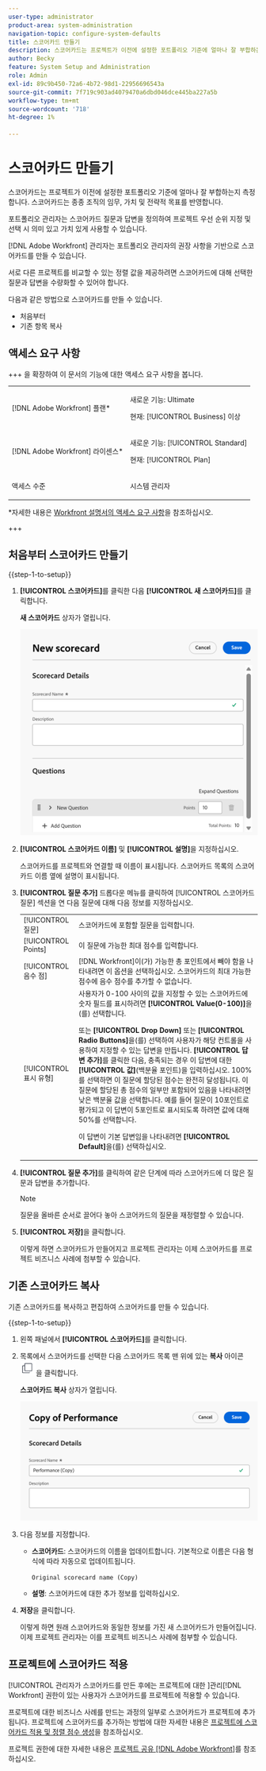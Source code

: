 ```yaml
---
user-type: administrator
product-area: system-administration
navigation-topic: configure-system-defaults
title: 스코어카드 만들기
description: 스코어카드는 프로젝트가 이전에 설정한 포트폴리오 기준에 얼마나 잘 부합하는지 측정합니다. 스코어카드는 종종 조직의 임무, 가치 및 전략적 목표를 반영합니다. Portfolio 관리자는 일반적으로 스코어카드 질문과 답변을 정의하여 프로젝트 우선 순위 지정 및 선택 시 의미 있고 가치 있는 질문을 하도록 합니다.  [!DNL Adobe Workfront] 관리자가 포트폴리오 관리자의 권장 사항을 기반으로 스코어카드를 작성합니다.
author: Becky
feature: System Setup and Administration
role: Admin
exl-id: 89c9b450-72a6-4b72-98d1-22956696543a
source-git-commit: 7f719c903ad4079470a6dbd046dce445ba227a5b
workflow-type: tm+mt
source-wordcount: '718'
ht-degree: 1%

---
```


# 스코어카드 만들기

<!--Audited: 05/2025-->

<!--DON'T DELETE, DRAFT OR HIDE THIS ARTICLE. IT IS LINKED TO THE PRODUCT, THROUGH THE CONTEXT SENSITIVE HELP LINKS.-->

<!--<span class="preview">The highlighted information on this page refers to functionality not yet generally available. It is available only in the Preview environment for all customers. The same features will also be available in the Production environment for all customers after a week from the Preview release. </span>   

<span class="preview">For more information, see [Interface modernization](/help/quicksilver/product-announcements/product-releases/interface-modernization/interface-modernization.md). </span>-->

스코어카드는 프로젝트가 이전에 설정한 포트폴리오 기준에 얼마나 잘 부합하는지 측정합니다. 스코어카드는 종종 조직의 임무, 가치 및 전략적 목표를 반영합니다.

포트폴리오 관리자는 스코어카드 질문과 답변을 정의하여 프로젝트 우선 순위 지정 및 선택 시 의미 있고 가치 있게 사용할 수 있습니다.

[!DNL Adobe Workfront] 관리자는 포트폴리오 관리자의 권장 사항을 기반으로 스코어카드를 만들 수 있습니다.

서로 다른 프로젝트를 비교할 수 있는 정렬 값을 제공하려면 스코어카드에 대해 선택한 질문과 답변을 수량화할 수 있어야 합니다.

다음과 같은 방법으로 스코어카드를 만들 수 있습니다.

* 처음부터
* 기존 항목 복사

## 액세스 요구 사항

+++ 을 확장하여 이 문서의 기능에 대한 액세스 요구 사항을 봅니다.

<table style="table-layout:auto"> 
 <col> 
 <col> 
 <tbody> 
  <tr> 
   <td role="rowheader">[!DNL Adobe Workfront] 플랜*</td> 
   <td> <p>새로운 기능: Ultimate</p>
   <p>현재: [!UICONTROL Business] 이상</p> 
   </td> 
  </tr> 
  <tr> 
   <td role="rowheader">[!DNL Adobe Workfront] 라이센스*</td> 
   <td><p>새로운 기능: [!UICONTROL Standard]</p>
   <p>현재: [!UICONTROL Plan]</p>
   </td> 
  </tr> 
   <tr> 
   <td role="rowheader"><p>액세스 수준</p></td> 
   <td><p>시스템 관리자</p>
   </td> 
  </tr>
 </tbody> 
</table>

*자세한 내용은 [Workfront 설명서의 액세스 요구 사항](/help/quicksilver/administration-and-setup/add-users/access-levels-and-object-permissions/access-level-requirements-in-documentation.md)을 참조하십시오.

+++

## 처음부터 스코어카드 만들기

{{step-1-to-setup}}

1. **[!UICONTROL 스코어카드]**&#x200B;를 클릭한 다음 **[!UICONTROL 새 스코어카드]**&#x200B;를 클릭합니다.

   **새 스코어카드** 상자가 열립니다.

   ![새 스코어카드 상자](assets/new-scorecard-350x173.png)

1. **[!UICONTROL 스코어카드 이름]** 및 **[!UICONTROL 설명]**&#x200B;을 지정하십시오.

   스코어카드를 프로젝트와 연결할 때 이름이 표시됩니다. 스코어카드 목록의 스코어카드 이름 옆에 설명이 표시됩니다.

1. **[!UICONTROL 질문 추가]** 드롭다운 메뉴를 클릭하여 [!UICONTROL 스코어카드 질문] 섹션을 연 다음 질문에 대해 다음 정보를 지정하십시오.

   <table style="table-layout:auto"> 
    <col> 
    <col> 
    <tbody> 
     <tr> 
      <td role="rowheader">[!UICONTROL 질문]</td> 
      <td>스코어카드에 포함할 질문을 입력합니다.</td> 
     </tr> 
     <tr> 
      <td role="rowheader">[!UICONTROL Points]</td> 
      <td>이 질문에 가능한 최대 점수를 입력합니다.</td> 
     </tr> 
     <tr> 
      <td role="rowheader">[!UICONTROL 음수 점]</td> 
      <td>[!DNL Workfront]이(가) 가능한 총 포인트에서 빼야 함을 나타내려면 이 옵션을 선택하십시오. 스코어카드의 최대 가능한 점수에 음수 점수를 추가할 수 없습니다.</td> 
     </tr> 
     <tr> 
      <td role="rowheader">[!UICONTROL 표시 유형]</td> 
      <td>사용자가 0-100 사이의 값을 지정할 수 있는 스코어카드에 숫자 필드를 표시하려면 <strong>[!UICONTROL Value(0-100)]</strong>을(를) 선택합니다.<p>또는 <strong>[!UICONTROL Drop Down]</strong> 또는 <strong>[!UICONTROL Radio Buttons]</strong>을(를) 선택하여 사용자가 해당 컨트롤을 사용하여 지정할 수 있는 답변을 만듭니다. <strong>[!UICONTROL 답변 추가]</strong>를 클릭한 다음, 충족되는 경우 이 답변에 대한 <strong>[!UICONTROL 값]</strong>(백분율 포인트)을 입력하십시오. 100%를 선택하면 이 질문에 할당된 점수는 완전히 달성됩니다. 이 질문에 할당된 총 점수의 일부만 포함되어 있음을 나타내려면 낮은 백분율 값을 선택합니다. 예를 들어 질문이 10포인트로 평가되고 이 답변이 5포인트로 표시되도록 하려면 값에 대해 50%를 선택합니다.</p>
      <p>이 답변이 기본 답변임을 나타내려면 <strong>[!UICONTROL Default]</strong>을(를) 선택하십시오.</strong></p>
     </tr> 
    </tbody> 
   </table>

1. **[!UICONTROL 질문 추가]**&#x200B;를 클릭하여 같은 단계에 따라 스코어카드에 더 많은 질문과 답변을 추가합니다.

   >[!NOTE]
   >
   >질문을 올바른 순서로 끌어다 놓아 스코어카드의 질문을 재정렬할 수 있습니다.

1. **[!UICONTROL 저장]**&#x200B;을 클릭합니다.

   이렇게 하면 스코어카드가 만들어지고 프로젝트 관리자는 이제 스코어카드를 프로젝트 비즈니스 사례에 첨부할 수 있습니다.

## 기존 스코어카드 복사

기존 스코어카드를 복사하고 편집하여 스코어카드를 만들 수 있습니다.

{{step-1-to-setup}}

1. 왼쪽 패널에서 **[!UICONTROL 스코어카드]**&#x200B;를 클릭합니다.
1. 목록에서 스코어카드를 선택한 다음 스코어카드 목록 맨 위에 있는 **복사** 아이콘 ![스코어카드 복사 아이콘](assets/copy-scorecard-icon.png)을 클릭합니다.

   **스코어카드 복사** 상자가 열립니다.

   ![스코어카드 상자 복사](assets/copy-scorecard-box.png)

1. 다음 정보를 지정합니다.

   * **스코어카드**: 스코어카드의 이름을 업데이트합니다.  기본적으로 이름은 다음 형식에 따라 자동으로 업데이트됩니다.

     `Original scorecard name (Copy)`
   * **설명**: 스코어카드에 대한 추가 정보를 입력하십시오.
1. **저장**&#x200B;을 클릭합니다.

   이렇게 하면 원래 스코어카드와 동일한 정보를 가진 새 스코어카드가 만들어집니다. 이제 프로젝트 관리자는 이를 프로젝트 비즈니스 사례에 첨부할 수 있습니다.

## 프로젝트에 스코어카드 적용

[!UICONTROL  관리자가 스코어카드를 만든 후에는 프로젝트에 대한 ]관리[!DNL Workfront] 권한이 있는 사용자가 스코어카드를 프로젝트에 적용할 수 있습니다.

프로젝트에 대한 비즈니스 사례를 만드는 과정의 일부로 스코어카드가 프로젝트에 추가됩니다. 프로젝트에 스코어카드를 추가하는 방법에 대한 자세한 내용은 [프로젝트에 스코어카드 적용 및 정렬 점수 생성](../../../manage-work/projects/define-a-business-case/apply-scorecard-to-project-to-generate-alignment-score.md)을 참조하십시오.

프로젝트 권한에 대한 자세한 내용은 [프로젝트 공유 [!DNL Adobe Workfront]](../../../workfront-basics/grant-and-request-access-to-objects/share-a-project.md)를 참조하십시오.


